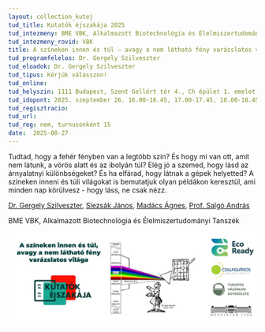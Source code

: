 ```yaml
---
layout: collection_kutej
tud_title: Kutatók éjszakája 2025
tud_intezmeny: BME VBK, Alkalmazott Biotechnológia és Élelmiszertudományi Tanszék
tud_intezmeny_rovid: VBK
title: A színeken innen és túl – avagy a nem látható fény varázslatos világa
tud_programfelelos: Dr. Gergely Szilveszter
tud_eloadok: Dr. Gergely Szilveszter
tud_tipus: Kérjük válasszon!
tud_online: 
tud_helyszin: 1111 Budapest, Szent Gellért tér 4., Ch épület 1. emelet 165., NIR Spektroszkópia Csoport
tud_idopont: 2025. szeptember 26. 16.00-16.45, 17.00-17.45, 18.00-18.45, 19.00-19.45
tud_regisztracio: 
tud_url: 
tud_reg: nem, turnusonként 15
date:  2025-08-27
---
```


Tudtad, hogy a fehér fényben van a legtöbb szín? És hogy mi van ott, amit nem látunk, a vörös alatt és az ibolyán túl? Elég jó a szemed, hogy lásd az árnyalatnyi különbségeket? 
És ha elfárad, hogy látnak a gépek helyetted? A színeken inneni és túli világokat is bemutatjuk olyan példákon keresztül, ami minden nap körülvesz - hogy láss, ne csak nézz.

[Dr. Gergely Szilveszter](https://tudprog.bme.hu/kutatok_ejszakaja/profilok/gergely_szilveszter),	[Slezsák János](https://tudprog.bme.hu/kutatok_ejszakaja/profilok/slezsak_janos),	[Madács Ágnes](https://tudprog.bme.hu/kutatok_ejszakaja/profilok/madacs_agnes),	[Prof. Salgó András](https://tudprog.bme.hu/kutatok_ejszakaja/profilok/salgo_andras)

BME VBK, Alkalmazott Biotechnológia és Élelmiszertudományi Tanszék

![A színeken innen és túl – avagy a nem látható fény varázslatos világa](../2025/images/a-szineken-innen-es-tul-avagy-a-nem-lathato-feny-varazslatos-vilaga.jpg)
